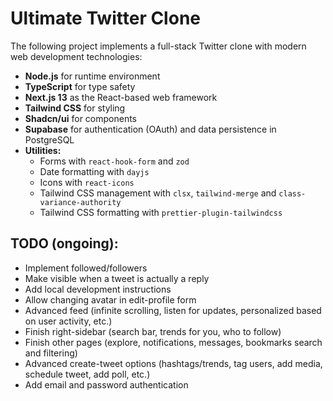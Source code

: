 # Ultimate Twitter Clone

The following project implements a full-stack Twitter clone with modern web development technologies:

- **Node.js** for runtime environment
- **TypeScript** for type safety
- **Next.js 13** as the React-based web framework
- **Tailwind CSS** for styling
- **Shadcn/ui** for components
- **Supabase** for authentication (OAuth) and data persistence in PostgreSQL
- **Utilities:**
  - Forms with `react-hook-form` and `zod`
  - Date formatting with `dayjs`
  - Icons with `react-icons`
  - Tailwind CSS management with `clsx`, `tailwind-merge` and `class-variance-authority`
  - Tailwind CSS formatting with `prettier-plugin-tailwindcss`

## TODO (ongoing):

- Implement followed/followers
- Make visible when a tweet is actually a reply
- Add local development instructions
- Allow changing avatar in edit-profile form
- Advanced feed (infinite scrolling, listen for updates, personalized based on user activity, etc.)
- Finish right-sidebar (search bar, trends for you, who to follow)
- Finish other pages (explore, notifications, messages, bookmarks search and filtering)
- Advanced create-tweet options (hashtags/trends, tag users, add media, schedule tweet, add poll, etc.)
- Add email and password authentication
